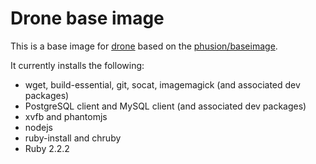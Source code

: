# Drone base image

This is a base image for [drone](https://github.com/drone/drone) based on the [phusion/baseimage](https://github.com/phusion/baseimage-docker).

It currently installs the following:

* wget, build-essential, git, socat, imagemagick (and associated dev packages)
* PostgreSQL client and MySQL client (and associated dev packages)
* xvfb and phantomjs
* nodejs
* ruby-install and chruby
* Ruby 2.2.2
